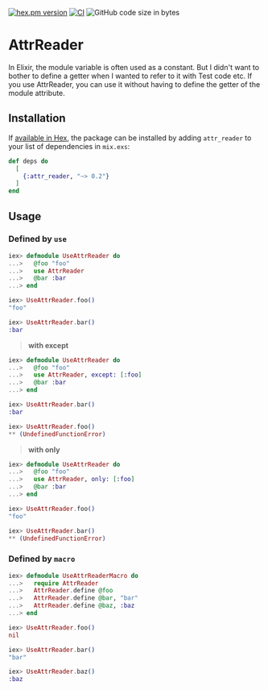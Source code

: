 <!-- @format -->

[![hex.pm version](https://img.shields.io/hexpm/v/attr_reader.svg)](https://hex.pm/packages/attr_reader)
[![CI](https://github.com/tashirosota/attr_reader/actions/workflows/ci.yml/badge.svg)](https://github.com/tashirosota/attr_reader/actions/workflows/ci.yml)
![GitHub code size in bytes](https://img.shields.io/github/languages/code-size/tashirosota/attr_reader)

# AttrReader

In Elixir, the module variable is often used as a constant.
But I didn't want to bother to define a getter when I wanted to refer to it with Test code etc.
If you use AttrReader, you can use it without having to define the getter of the module attribute.

## Installation

If [available in Hex](https://hex.pm/docs/publish), the package can be installed
by adding `attr_reader` to your list of dependencies in `mix.exs`:

```elixir
def deps do
  [
    {:attr_reader, "~> 0.2"}
  ]
end
```

## Usage

### Defined by `use`

```elixir
iex> defmodule UseAttrReader do
...>   @foo "foo"
...>   use AttrReader
...>   @bar :bar
...> end

iex> UseAttrReader.foo()
"foo"

iex> UseAttrReader.bar()
:bar
```

> **with except**

```elixir
iex> defmodule UseAttrReader do
...>   @foo "foo"
...>   use AttrReader, except: [:foo]
...>   @bar :bar
...> end

iex> UseAttrReader.bar()
:bar

iex> UseAttrReader.foo()
** (UndefinedFunctionError)
```

> **with only**

```elixir
iex> defmodule UseAttrReader do
...>   @foo "foo"
...>   use AttrReader, only: [:foo]
...>   @bar :bar
...> end

iex> UseAttrReader.foo()
"foo"

iex> UseAttrReader.bar()
** (UndefinedFunctionError)
```

### Defined by `macro`

```elixir
iex> defmodule UseAttrReaderMacro do
...>   require AttrReader
...>   AttrReader.define @foo
...>   AttrReader.define @bar, "bar"
...>   AttrReader.define @baz, :baz
...> end

iex> UseAttrReader.foo()
nil

iex> UseAttrReader.bar()
"bar"

iex> UseAttrReader.baz()
:baz
```
